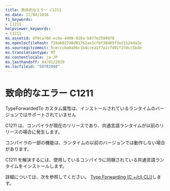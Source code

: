 ```yaml
---
title: 致命的なエラー C1211
ms.date: 11/04/2016
f1_keywords:
- C1211
helpviewer_keywords:
- C1211
ms.assetid: df0ca70d-ec6e-4400-926a-b877e2599978
ms.openlocfilehash: f39ab027d8d81762ae1cf8f38405f3e21524da2e
ms.sourcegitcommit: 5cecccba0a96c1b4ccea1f7a1cfd91f259cc5bde
ms.translationtype: MT
ms.contentlocale: ja-JP
ms.lasthandoff: 04/01/2019
ms.locfileid: "58781940"
---
```

# <a name="fatal-error-c1211"></a>致命的なエラー C1211

TypeForwardedTo カスタム属性は、インストールされているランタイムのバージョンではサポートされていません

C1211 は、コンパイラが現在のリリースであり、共通言語ランタイムが以前のリリースの場合に発生します。

コンパイラの一部の機能は、ランタイムの以前のバージョンでは動作しない場合があります。

C1211 を解決するには、使用しているコンパイラに同梱されている共通言語ランタイムをインストールします。

詳細については、次を参照してください。 [Type Forwarding (C +/cli CLI)](../../extensions/type-forwarding-cpp-cli.md)します。